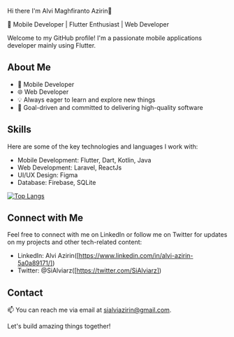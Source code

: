Hi there I'm Alvi Maghfiranto Azirin👋


🚀 Mobile Developer | Flutter Enthusiast | Web Developer

Welcome to my GitHub profile! I'm a passionate mobile applications developer mainly using Flutter.

## About Me

- 📱 Mobile Developer 
- 🌐 Web Developer
- 💡 Always eager to learn and explore new things
- 🎯 Goal-driven and committed to delivering high-quality software

## Skills

Here are some of the key technologies and languages I work with:

- Mobile Development: Flutter, Dart, Kotlin, Java
- Web Development: Laravel, ReactJs
- UI/UX Design: Figma
- Database: Firebase, SQLite

[![Top Langs](https://github-readme-stats.vercel.app/api/top-langs/?username=alviazirin&layout=compact)](https://github.com/alviazirin/github-readme-stats)


## Connect with Me

Feel free to connect with me on LinkedIn or follow me on Twitter for updates on my projects and other tech-related content:

- LinkedIn: Alvi Azirin([https://www.linkedin.com/in/alvi-azirin-5a0a89171/])
- Twitter: @SiAlviarz([https://twitter.com/SiAlviarz])

## Contact

📫 You can reach me via email at sialviazirin@gmail.com.

Let's build amazing things together!

<!--
**alviazirin/alviazirin** is a ✨ _special_ ✨ repository because its `README.md` (this file) appears on your GitHub profile.

Here are some ideas to get you started:

![alviazirin's GitHub stats](https://github-readme-stats.vercel.app/api?username=alviazirin&show_icons=true&theme=radical)

[![Top Langs](https://github-readme-stats.vercel.app/api/top-langs/?username=alviazirin&layout=compact)](https://github.com/alviazirin/github-readme-stats)



- 🔭 I’m currently working on ...
- 🌱 I’m currently learning ...
- 👯 I’m looking to collaborate on ...
- 🤔 I’m looking for help with ...
- 💬 Ask me about ...
- 📫 How to reach me: ...
- 😄 Pronouns: ...
- ⚡ Fun fact: ...
-->
